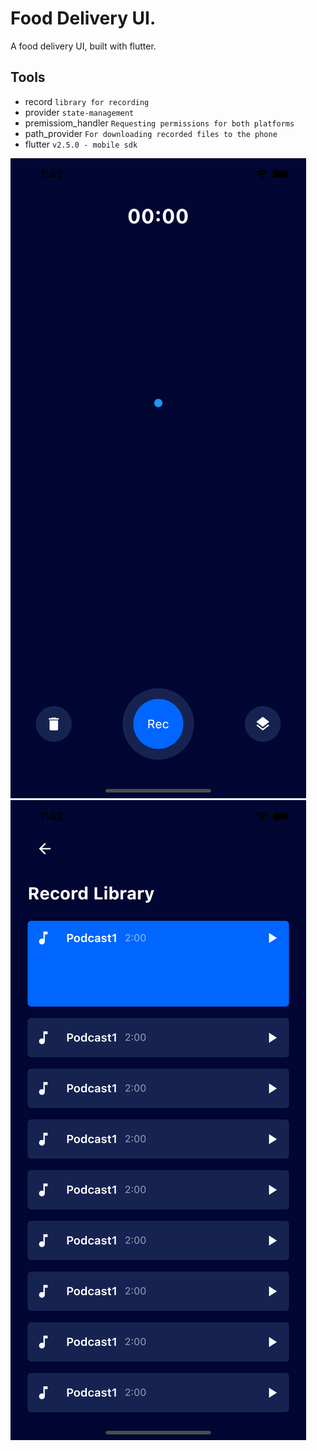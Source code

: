 # Food Delivery UI.
A food delivery UI, built with flutter.

## Tools
- record `library for recording`
- provider `state-management`
- premissiom_handler `Requesting permissions for both platforms`
- path_provider `For downloading recorded files to the phone`
- flutter `v2.5.0 - mobile sdk`

![one](./screenshots/1.png)
![one](./screenshots/2.png)
<!-- ![one](./screenshots/3.png)
![one](./screenshots/4.png) -->

